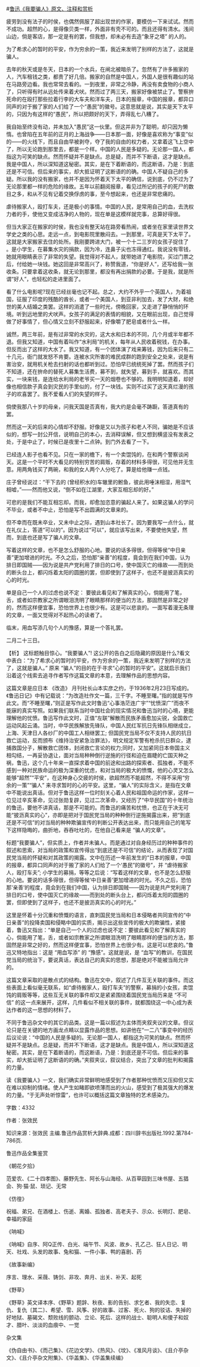 #[鲁迅《我要骗人》原文、注释和赏析](https://www.vrrw.net/wx/9796.html)

疲劳到没有法子的时侯，也偶然佩服了超出现世的作家，要模仿一下来试试。然而不成功。超然的心，是得像贝类一样，外面非有壳不可的。而且还得有清水。浅间山边，倘是客店，那一定是有的罢，但我想，却未必有去造“象牙之塔” 的人的。

为了希求心的暂时的平安，作为穷余的一策，我近来发明了别样的方法了，这就是骗人。

去年的秋天或是冬天，日本的一个水兵，在闸北被暗杀了。忽然有了许多搬家的人，汽车租钱之类，都贵了好几倍。搬家的自然是中国人，外国人是很有趣似的站在马路旁边看。我也常常去看的。一到夜里，非常之冷静，再没有卖食物的小商人了，只听得有时从远处传来着犬吠。然而过了两三天，搬家好像被禁止了。警察拚死命的在殴打那些拉着行李的大车夫和洋车夫，日本的报章，中国的报章，都异口同声的对于搬了家的人们给了一个“愚民”的徽号。这意思就是说，其实是天下太平的，只因为有这样的“愚民”，所以把颇好的天下，弄得乱七八糟了。

我自始至终没有动，并未加入“愚民”这一伙里。但这并非为了聪明，却只因为懒惰。也曾陷在五年前的正月的上海战争——日本那一面，好像是喜欢称为“事变”似的——的火线下，而且自由早被剥夺，夺了我的自由的权力者，又拿着这飞上空中了，所以无论跑到那里去，都是一个样。中国的人民是多疑的。无论那一国人，都指这为可笑的缺点。然而怀疑并不是缺点。总是疑，而并不下断语，这才是缺点。我是中国人，所以深知道这秘密。其实，是在下着断语的，而这断语，乃是：到底还是不可信。但后来的事实，却大抵证明了这断语的的确。中国人不疑自己的多疑。所以我的没有搬家，也并不是因为怀着天下太平的确信，说到底，仍不过为了无论那里都一样的危险的缘故。五年以前翻阅报章，看见过所记的孩子的死尸的数目之多，和从不见有记着交换俘虏的事，至今想起来，也还是非常悲痛的。

虐待搬家人，殴打车夫，还是极小的事情。中国的人民，是常用自己的血，去洗权力者的手，使他又变成洁净的人物的，现在单是这模样就完事，总算好得很。

但当大家正在搬家的时侯，我也没有整天站在路旁看热闹，或者坐在家里读世界文学史之类的心思。走远一点，到电影院里散闷去。一到那里，可真是天下太平了。这就是大家搬家去住的处所。我刚要跨进大门，被一个十二三岁的女孩子捉住了 。是小学生，在募集水灾的捐款，因为冷，连鼻子尖也冻得通红。我说没有零钱，她就用眼睛表示了非常的失望。我觉得对不起人，就带她进了电影院，买过门票之后，付给她一块钱。她这回是非常高兴了，称赞我道，“你是好人”，还写给我一张收条。只要拿着这收条，就无论到那里，都没有再出捐款的必要。于是我，就是所谓“好人”，也轻松的走进里面了。

看了什么电影呢?现在已经丝毫也记不起。总之，大约不外乎一个英国人，为着祖国，征服了印度的残酷的酋长，或者一个美国人，到亚非利加去，发了大财，和绝世的美人结婚之类罢。这样的消遣了一些时光，傍晚回家，又走进了静悄悄的环境。听到远地里的犬吠声。女孩子的满足的表情的相貌，又在眼前出现，自己觉得做了好事情了，但心情又立刻不舒服起来，好像嚼了肥皂或者什么一样。

诚然，两三年前，是有过非常的水灾的，这大水和日本的不同，几个月或半年都不退。但我又知道，中国有着叫作“水利局”的机关，每年从人民收着税钱，在办事。但反而出了这样的大水了。我又知道，有一个团体演了戏来筹钱，因为后来只有二十几元，衙门就发怒不肯要。连被水灾所害的难民成群的跑到安全之处来，说是有害治安，就用机关枪去扫射的话也都听到过。恐怕早已统统死掉了罢。然而孩子们不知道，还在拚命的替死人募集生活费，募不到，就失望，募到手，就喜欢。而其实，一块来钱，是连给水利局的老爷买一天的烟卷也不够的。我明明知道着，却好像也相信款子真会到灾民的手里似的，付了一块钱。实则不过买了这天真烂漫的孩子的欢喜罢了。我不爱看人们的失望的样子。

倘使我那八十岁的母亲，问我天国是否真有，我大约是会毫不踌蹰，答道真有的罢。

然而这一天的后来的心情却不舒服。好像是又以为孩子和老人不同，骗她是不应该似的，想写一封公开信，说明自己的本心，去消释误解，但又想到横竖没有发表之处，于是中止了，时候已是夜里十二点钟。到门外去看了一下。

已经连人影子也看不见。只在一家的檐下，有一个卖馄饨的，在和两个警察谈闲天。这是一个平时不大看见的特别穷苦的肩贩，存着的材料多得很，可见他并无生意。用两角钱买了两碗，和我的女人两个人分吃了。算是给他赚一点钱。

庄子曾经说过：“干下去的 (曾经积水的)车辙里的鲋鱼，彼此用唾沫相湿，用湿气相嘘，”——然而他又说，“倒不如在江湖里，大家互相忘却的好。”

可悲的是我们不能互相忘却。而我，却愈加恣意的骗起人来了。如果这骗人的学问不毕业，或者不中止，恐怕是写不出圆满的文章来的。

但不幸而在既未卒业，又未中止之际，遇到山本社长了。因为要我写一点什么，就在礼仪上，答道“可以的”。因为说过“可以”，就应该写出来，不要使他失望，然而，到底也还是写了骗人的文章。

写着这样的文章，也不是怎么舒服的心地。要说的话多得很，但得等侯“中日亲善”更加增进的时光。不久之后，恐怕那“亲善”的程度，竟会到在我们中国，认为排日即国贼——因为说是共产党利用了排日的口号，使中国灭亡的缘故——而到处的断头台上，都闪烁着太阳的圆圈的罢，但即使到了这样子，也还不是披沥真实的心的时光。

单是自己一个人的过虑也说不定： 要彼此看见和了解真实的心，倘能用了笔，舌，或者如宗教家之所谓眼泪洗明了眼睛那样的便当的方法，那固然是非常之好的，然而这样便宜事，恐怕世界上也很少有。这是可以悲哀的。一面写着漫无条理的文章，一面又觉得对不起热心的读者了。

临末，用血写添几句个人的豫感，算是一个答礼罢。

二月二十三日。



【析】 这标题触目惊心。“我要骗人”! 这公开的告白之后隐藏的原因是什么?看文中表白：“为了希求心的暂时的平安，作为穷余的一策，我近来发明了别样的方法了，这就是骗人。” 原来 “骗人”的目的在于寻求“心的暂时的平安”。这就启示我们沿着这个线索去追寻作者写作这篇文章的本意，去理解作品的思想内容。

这篇文章是应日本 《改造》 月刊社长山本实彦之约，于1936年2月23日写成的。《鲁迅日记》中有记载说：“为改造社作文一篇，三千字。不睡至曙。”指的就是写作此文。而“不睡至曙，”则正是写作此文时鲁迅“心事浩茫连广宇”“忧愤深广”而夜不能寐的真实写照。如果我们联系当时中国社会的现实情况和鲁迅当时的心境，更能理解他的忧愤。鲁迅写作此文时，正值“左联”解散而民族矛盾愈加尖锐，全国救亡运动风起云涌。当时，中华民族解放先锋队，中国人民红军抗日先锋队相继成立，上海、天津日人各纱厂的中国工人相继罢工; 但国民党当局不仅不支持人民的抗日救亡运动，反而颁布《维持治安紧急治罪法》，明文规定军警有枪杀抗日群众，逮捕救国分子，解散救亡团体，封闭救亡言论的权力;同时，又加紧同日本帝国主义相勾结，一再妥协退让，面对当局种种倒行逆施的行径和迫在眉睫的亡国灭种之祸，鲁迅，这个几十年来一直探求着中国的前途和出路的探索者、孤独者，不能不感到一种对民族命运的极为深重的忧虑，和对当局的极大的愤慨，他的心灵又怎么能够“超然”“平安”，在这种身心交疲的时侯，欲超然而不能超然，不得不采用“穷余的一策”“骗人” 来寻求暂时的心的平安。这里，“骗人”的实际含义，是指在文章中不能说出真话。但对于鲁迅这样一位时刻关心着人民和祖国命运的作家，这样一位见过辛亥革命，见过张勋复辟，见过二次革命，又经历了“中华民国”的十年统治的鲁迅，要他不讲真话，那是不可能的。而鲁迅的痛苦和忧愤，也正在于决无可能“披沥真实的心”，亦即是把对于国民党当局的种种倒行逆施揭露出来，把“到底还是不可信”的对当局的种种欺骗宣传的判断公开表达出来，而只能用自己的笔写下这样隐晦的，曲折地，吞吞吐吐的，在他自己看来是 “骗人的文章”。

标题“我要骗人”，但实质上，作者并未骗人。而是通过对自身经历过的种种事件的叙述和思索，对当局的政策和宣传得出“到底还是不可信”的结论，从而表现了对国民党当局的怀疑和对其政策的揭露。文中在历述一年前发生的“日本的报章，中国的报章，都异口同声的对于搬了家的人们给了一个‘愚民”的徽号”，并 “虐待搬家人，殴打车夫”; 小学生的募捐，等等之后说：“写着这样的文章，也不是怎么舒服的心地。要说的话多得很，但得等候‘中日亲善’更加增进的时光。不久之后，恐怕那‘亲善’的程度，竟会到在我们中国，认为排日即国贼——因为说是共产党利用了排日的口号，使中国灭亡的缘故——而到处的断头台上，都闪烁着太阳的圆圈的罢，但即使到了这样子，也还不是披沥真实的心的时光。”

这里是怀着十分沉重和愤慨的语言，直刺国民党当局和日本侵略者共同宣传的“中日亲善”的投降卖国和侵略中国的实质，揭示出这些宣传的极大的欺骗性，紧接着，鲁迅又指出：“单是自己一个人的过虑也说不定：要彼此看见和了解真实的心，倘能用了笔，舌，或者如宗教家之所谓眼泪洗明了眼睛那样的便当的方法，那固然是非常之好的，然而这样便宜事，恐怕世界上也很少有。这是可以悲哀的。”鲁迅又特地指出：这是 “用血写添” 的 “豫感”。这就是说，是 “血写”的教训，在国民党当局的统治下，要说真话，表达自己的真实的思想，那是绝对不能被当局允许的。

这篇文章采取的是散点式的结构。鲁迅在文中，叙述了几件互无关联的事件。而这些表面上看似毫无联系，如“虐待搬家人，殴打车夫”的警察，募捐的小女孩，卖馄饨的肩贩等等，这些互无关联的事件却又是紧紧围绕着国民党当局历来是 “不可信” 的这一点来展开，这样，几件看似不相关联的事件，就都围绕这一中心成为表达作者的这一思想的材料了。

不同于鲁迅杂文中的其它的品类。这是一篇以叙述为主体而夹叙夹议的文章。但议论只是在关键的地方画龙点睛以显露作品的思想。如讲他在“一二八”事变中的经历后议论说：“中国的人民是多疑的。无论那一国人，都指这为可笑的缺点。然而怀疑并不是缺点。总是疑，而并不下断语，这才是缺点。我是中国人，所以深知道这秘密。其实，是在下着断语的，而这断语，乃是：到底还是不可信。但后来的事实，却大抵证明了这断语的的确。”夹叙夹议，叙议结合，突出了文章的批判和揭露的力量。

读《我要骗人》一文，我们确实非常鲜明地感受到了作者那种忧愤而又压抑但又实在难以抑制的情绪。使人产生如睹即欲喷薄而出的火山，感受到了极其强大的爆发的力量。“于无声处听惊雷”，也许可以概括这篇文章独特的艺术感染力。

字数：4332

作者：张效民

知识来源：张效民 主编.鲁迅作品赏析大辞典.成都：四川辞书出版社.1992.第784-786页.

鲁迅作品全集鉴赏

《朝花夕拾》

范爱农、《二十四孝图》、藤野先生、阿长与山海经、从百草园到三味书屋、五猖会、狗·猫·鼠、琐记、无常

《仿徨》

祝福、弟兄、在酒楼上、伤逝、离婚、孤独者、高老夫子、示众、长明灯、肥皂、幸福的家庭

《呐喊》

《呐喊》自序、阿Q正传、白光、端午节、风波、故乡、孔乙己、狂人日记、明天、社戏、头发的故事、兔和猫、一件小事、鸭的喜剧、药

《故事新编》

序言、理水、采薇、铸剑、非攻、奔月、出关、补天、起死

《野草》

《野草》英文译本序、《野草》题辞、秋夜、影的告别、求乞者、我的失恋、复仇、复仇〔其二〕、希望、雪、风筝、好的故事、过客、死火、狗的驳诘、失掉的好地狱、墓碣文、颓败线的颤动、立论、死后、这样的战士、聪明人和傻子和奴才、腊叶、淡淡的血痕中、一觉

杂文集

《伪自由书》、《而己集》、《花边文学》、《热风》、《坟》、《准风月谈》、《且介亭杂文》、《且介亭杂文附集》、《华盖集》、《华盖集续编》

